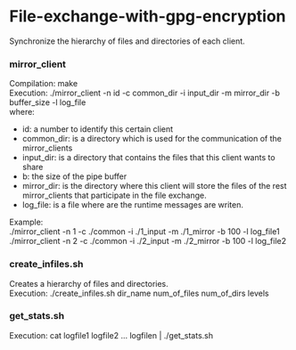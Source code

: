 # File-exchange-with-gpg-encryption
Synchronize the hierarchy of files and directories of each client.  

### mirror_client  
Compilation: make  
Execution: ./mirror_client -n id -c common_dir -i input_dir -m mirror_dir -b buffer_size -l log_file  
where:
- id: a number to identify this certain client
- common_dir: is a directory which is used for the communication of the mirror_clients
- input_dir: is a directory that contains the files that this client wants to share
- b: the size of the pipe buffer 
- mirror_dir: is the directory where this client will store the files of the rest mirror_clients that participate in the file exchange.
- log_file: is a file where are the runtime messages are writen.

Example:  
./mirror_client -n 1 -c ./common -i ./1_input -m ./1_mirror -b 100 -l log_file1  
./mirror_client -n 2 -c ./common -i ./2_input -m ./2_mirror -b 100 -l log_file2  

### create_infiles.sh   
Creates a hierarchy of files and directories.  
Execution: ./create_infiles.sh dir_name num_of_files num_of_dirs levels  

### get_stats.sh  
Execution: cat logfile1 logfile2 ... logfilen | ./get_stats.sh   
